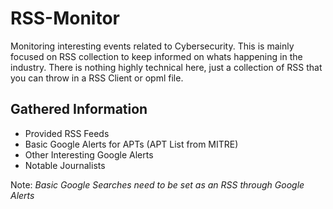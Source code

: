 # RSS-Monitor
Monitoring interesting events related to Cybersecurity. This is mainly focused on RSS collection to keep informed on whats happening in the industry. There is nothing highly technical here, just a collection of RSS that you can throw in a RSS Client or opml file.

## Gathered Information
- Provided RSS Feeds 
- Basic Google Alerts for APTs (APT List from MITRE) 
- Other Interesting Google Alerts
- Notable Journalists 

Note: *Basic Google Searches need to be set as an RSS through Google Alerts*
